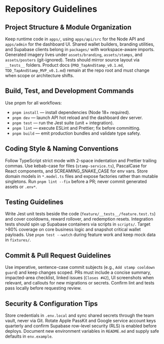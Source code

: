 # Repository Guidelines

## Project Structure & Module Organization
Keep runtime code in `apps/`, using `apps/api/src` for the Node API and `apps/admin` for the dashboard UI. Shared wallet builders, branding utilities, and Supabase clients belong in `packages/` with workspace-aware imports. Generated imagery lives under `assets/branding`, `assets/stamps`, and `assets/posters` (git-ignored). Tests should mirror source layout via `__tests__` folders. Product docs (`PRD_TapAndStamp_v0.1.md`, `TDD_TapAndStamp_MVP_v0.1.md`) remain at the repo root and must change when scope or architecture shifts.

## Build, Test, and Development Commands
Use pnpm for all workflows:
- `pnpm install` — install dependencies (Node 18+ required).
- `pnpm dev` — launch API hot reload and the dashboard dev server.
- `pnpm test` — run the Jest suite (unit + integration).
- `pnpm lint` — execute ESLint and Prettier; fix before committing.
- `pnpm build` — emit production bundles and validate type safety.

## Coding Style & Naming Conventions
Follow TypeScript strict mode with 2-space indentation and Prettier trailing commas. Use kebab-case for files (`stamp-service.ts`), PascalCase for React components, and SCREAMING_SNAKE_CASE for env vars. Store domain models in `*.model.ts` files and expose factories rather than mutable singletons. Run `pnpm lint --fix` before a PR; never commit generated assets or `.env*`.

## Testing Guidelines
Write Jest unit tests beside the code (`feature/__tests__/feature.test.ts`) and cover cooldowns, reward rollover, and redemption resets. Integration tests should spin up Supabase containers via scripts in `scripts/`. Target >80% coverage on core business logic and snapshot critical wallet payloads. Use `pnpm test --watch` during feature work and keep mock data in `fixtures/`.

## Commit & Pull Request Guidelines
Use imperative, sentence-case commit subjects (e.g., `Add stamp cooldown guard`) and keep changes scoped. PRs must include a concise summary, impacted-area checklist, linked issues (`Closes #42`), UI screenshots when relevant, and callouts for new migrations or secrets. Confirm lint and tests pass locally before requesting review.

## Security & Configuration Tips
Store credentials in `.env.local` and sync shared secrets through the team vault, never via Git. Rotate Apple PassKit and Google service account keys quarterly and confirm Supabase row-level security (RLS) is enabled before deploys. Document new environment variables in `README.md` and supply safe defaults in `env.example`.
